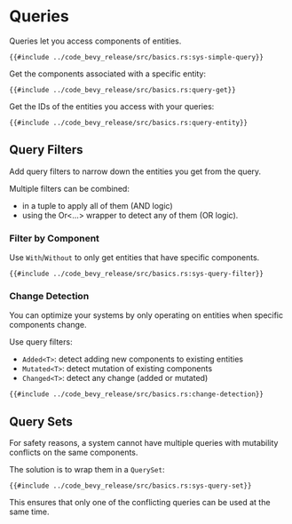 # Queries

Queries let you access components of entities.

```rust,no_run,noplayground
{{#include ../code_bevy_release/src/basics.rs:sys-simple-query}}
```

Get the components associated with a specific entity:

```rust,no_run,noplayground
{{#include ../code_bevy_release/src/basics.rs:query-get}}
```

Get the IDs of the entities you access with your queries:

```rust,no_run,noplayground
{{#include ../code_bevy_release/src/basics.rs:query-entity}}
```

## Query Filters

Add query filters to narrow down the entities you get from the query.

Multiple filters can be combined:
 - in a tuple to apply all of them (AND logic)
 - using the Or<...> wrapper to detect any of them (OR logic).
 
### Filter by Component

Use `With`/`Without` to only get entities that have specific components.

```rust,no_run,noplayground
{{#include ../code_bevy_release/src/basics.rs:sys-query-filter}}
```

### Change Detection

You can optimize your systems by only operating on entities when specific components change.

Use query filters:
 - `Added<T>`: detect adding new components to existing entities
 - `Mutated<T>`: detect mutation of existing components
 - `Changed<T>`: detect any change (added or mutated)

```rust,no_run,noplayground
{{#include ../code_bevy_release/src/basics.rs:change-detection}}
```

## Query Sets

For safety reasons, a system cannot have multiple queries with mutability conflicts on the same components.

The solution is to wrap them in a `QuerySet`:

```rust,no_run,noplayground
{{#include ../code_bevy_release/src/basics.rs:sys-query-set}}
```

This ensures that only one of the conflicting queries can be used at the same time.
